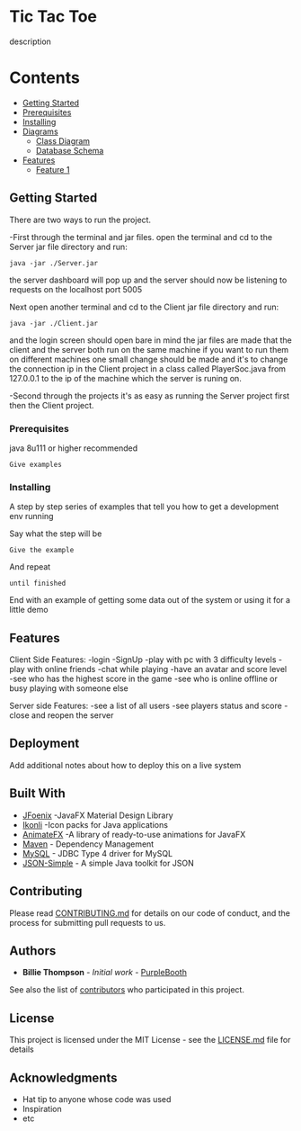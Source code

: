 # Tic Tac Toe

description

# Contents

- [Getting Started](#getting-started)
- [Prerequisites](#prerequisites)
 - [Installing](#installing)
 - [Diagrams](#diagrams)
	 - [Class Diagram](#class-diagram)
	 - [Database Schema](#database-schema)
  - [Features ](#features)
	  - [Feature 1](#feature-1)

## Getting Started

There are two ways to run the project.

-First through the terminal and jar files.
open the terminal and cd to the Server jar file directory and run:
```
java -jar ./Server.jar
```
the server dashboard will pop up and the server should now be listening to requests on the localhost port 5005

Next open another terminal and cd to the Client jar file directory and run:
```
java -jar ./Client.jar
```
and the login screen should open bare in mind the jar files are made that the client and the server both run on the same machine 
if you want to run them on different machines one small change should be made and it's to change the connection ip in the Client project in a class called PlayerSoc.java from 127.0.0.1 to the ip of the machine which the server is runing on.

-Second through the projects
it's as easy as running the Server project first then the Client project.

### Prerequisites

java 8u111 or higher recommended

```
Give examples
```

### Installing

A step by step series of examples that tell you how to get a development env running

Say what the step will be

```
Give the example
```

And repeat

```
until finished
```

End with an example of getting some data out of the system or using it for a little demo

## Features

Client Side Features:
-login
-SignUp
-play with pc with 3 difficulty levels
-play with online friends
-chat while playing
-have an avatar and score level
-see who has the highest score in the game
-see who is online offline or busy playing with someone else

Server side Features:
-see a list of all users 
-see players status and score
-close and reopen the server

## Deployment

Add additional notes about how to deploy this on a live system

## Built With

* [JFoenix](http://www.jfoenix.com/) -JavaFX Material Design Library
* [Ikonli](http://kordamp.org/ikonli/) -Icon packs for Java applications
* [AnimateFX](https://typhon0.github.io/AnimateFX/) -A library of ready-to-use animations for JavaFX
* [Maven](https://maven.apache.org/) - Dependency Management
* [MySQL](https://dev.mysql.com/downloads/connector/j/) - JDBC Type 4 driver for MySQL
* [JSON-Simple](https://code.google.com/archive/p/json-simple/) -  A simple Java toolkit for JSON

## Contributing

Please read [CONTRIBUTING.md](https://gist.github.com/PurpleBooth/b24679402957c63ec426) for details on our code of conduct, and the process for submitting pull requests to us.


## Authors

* **Billie Thompson** - *Initial work* - [PurpleBooth](https://github.com/PurpleBooth)

See also the list of [contributors](https://github.com/your/project/contributors) who participated in this project.

## License

This project is licensed under the MIT License - see the [LICENSE.md](LICENSE.md) file for details

## Acknowledgments

* Hat tip to anyone whose code was used
* Inspiration
* etc

